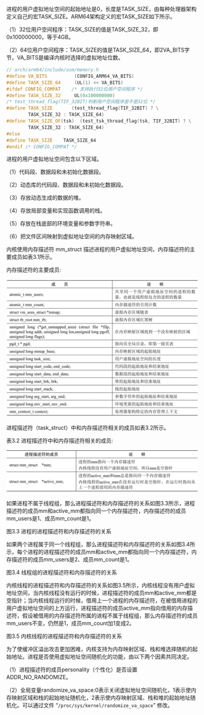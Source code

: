
进程的用户虚拟地址空间的起始地址是0，长度是TASK_SIZE，由每种处理器架构定义自己的宏TASK_SIZE。ARM64架构定义的宏TASK_SIZE如下所示。

（1）32位用户空间程序：TASK_SIZE的值是TASK_SIZE_32，即0x100000000，等于4GB。

（2）64位用户空间程序：TASK_SIZE的值是TASK_SIZE_64，即2VA_BITS字节，VA_BITS是编译内核时选择的虚拟地址位数。

```cpp
// arch/arm64/include/asm/memory.h
#define VA_BITS          (CONFIG_ARM64_VA_BITS)
#define TASK_SIZE_64     (UL(1) << VA_BITS)
#ifdef CONFIG_COMPAT    /* 支持执行32位用户空间程序 */
#define TASK_SIZE_32     UL(0x100000000)
/* test_thread_flag(TIF_32BIT)判断用户空间程序是不是32位 */
#define TASK_SIZE       (test_thread_flag(TIF_32BIT) ? \
		TASK_SIZE_32 : TASK_SIZE_64)
#define TASK_SIZE_OF(tsk)  (test_tsk_thread_flag(tsk, TIF_32BIT) ? \
		TASK_SIZE_32 : TASK_SIZE_64)
#else
#define TASK_SIZE    TASK_SIZE_64
#endif /* CONFIG_COMPAT */
```

进程的用户虚拟地址空间包含以下区域。

（1）代码段、数据段和未初始化数据段。

（2）动态库的代码段、数据段和未初始化数据段。

（3）存放动态生成的数据的堆。

（4）存放局部变量和实现函数调用的栈。

（5）存放在栈底部的环境变量和参数字符串。

（6）把文件区间映射到虚拟地址空间的内存映射区域。

内核使用内存描述符 mm_struct 描述进程的用户虚拟地址空间，内存描述符的主要成员如表3.1所示。

内存描述符的主要成员:

![2022-04-14-16-04-28.png](./images/2022-04-14-16-04-28.png)

进程描述符（task_struct）中和内存描述符相关的成员如表3.2所示。

表3.2 进程描述符中和内存描述符相关的成员:

![2022-04-14-16-05-41.png](./images/2022-04-14-16-05-41.png)

如果进程不属于线程组，那么进程描述符和内存描述符的关系如图3.3所示，进程描述符的成员mm和active_mm都指向同一个内存描述符，内存描述符的成员mm_users是1、成员mm_count是1。

图3.3 进程的进程描述符和内存描述符的关系



如果两个进程属于同一个线程组，那么进程描述符和内存描述符的关系如图3.4所示，每个进程的进程描述符的成员mm和active_mm都指向同一个内存描述符，内存描述符的成员mm_users是2、成员mm_count是1。

图3.4 线程组的进程描述符和内存描述符的关系



内核线程的进程描述符和内存描述符的关系如图3.5所示，内核线程没有用户虚拟地址空间，当内核线程没有运行的时候，进程描述符的成员mm和active_mm都是空指针；当内核线程运行的时候，借用上一个进程的内存描述符，在被借用进程的用户虚拟地址空间的上方运行，进程描述符的成员active_mm指向借用的内存描述符，假设被借用的内存描述符所属的进程不属于线程组，那么内存描述符的成员mm_users不变，仍然是1，成员mm_count加1变成2。

图3.5 内核线程的进程描述符和内存描述符的关系



为了使缓冲区溢出攻击更加困难，内核支持为内存映射区域、栈和堆选择随机的起始地址。进程是否使用虚拟地址空间随机化的功能，由以下两个因素共同决定。

（1）进程描述符的成员personality（个性化）是否设置ADDR_NO_RANDOMIZE。

（2）全局变量randomize_va_space:0表示关闭虚拟地址空间随机化，1表示使内存映射区域和栈的起始地址随机化，2表示使内存映射区域、栈和堆的起始地址随机化。可以通过文件 “`/proc/sys/kernel/randomize_va_space`” 修改。